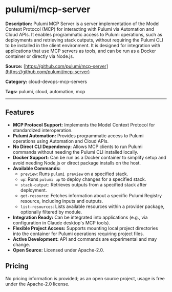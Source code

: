 # pulumi/mcp-server

**Description:**
Pulumi MCP Server is a server implementation of the Model Context Protocol (MCP) for interacting with Pulumi via Automation and Cloud APIs. It enables programmatic access to Pulumi operations, such as deployments and retrieving stack outputs, without requiring the Pulumi CLI to be installed in the client environment. It is designed for integration with applications that use MCP servers as tools, and can be run as a Docker container or directly via Node.js.

**Source:** [https://github.com/pulumi/mcp-server](https://github.com/pulumi/mcp-server)

**Category:** cloud-devops-mcp-servers

**Tags:** pulumi, cloud, automation, mcp

---

## Features

- **MCP Protocol Support:** Implements the Model Context Protocol for standardized interoperation.
- **Pulumi Automation:** Provides programmatic access to Pulumi operations using Automation and Cloud APIs.
- **No Direct CLI Dependency:** Allows MCP clients to run Pulumi commands without needing the Pulumi CLI installed locally.
- **Docker Support:** Can be run as a Docker container to simplify setup and avoid needing Node.js or direct package installs on the host.
- **Available Commands:**
  - `preview`: Runs `pulumi preview` on a specified stack.
  - `up`: Runs `pulumi up` to deploy changes for a specified stack.
  - `stack-output`: Retrieves outputs from a specified stack after deployment.
  - `get-resource`: Fetches information about a specific Pulumi Registry resource, including inputs and outputs.
  - `list-resources`: Lists available resources within a provider package, optionally filtered by module.
- **Integration Ready:** Can be integrated into applications (e.g., via configuration in Claude desktop's MCP tools).
- **Flexible Project Access:** Supports mounting local project directories into the container for Pulumi operations requiring project files.
- **Active Development:** API and commands are experimental and may change.
- **Open Source:** Licensed under Apache-2.0.

## Pricing

No pricing information is provided; as an open source project, usage is free under the Apache-2.0 license.